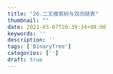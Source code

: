 ```yaml
---
title: "26.二叉搜索树与双向链表"
thumbnail: ""
date: 2021-03-07T20:39:34+08:00
keywords: ''
description: ''
tags: ['BinaryTree']
categories: ['']
draft: true
---
```

